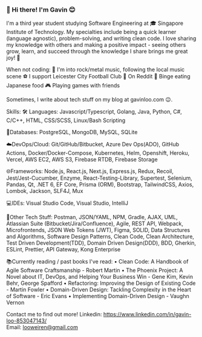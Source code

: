 ### 👋 Hi there! I'm Gavin :blush:

I'm a third year student studying Software Engineering at 🎓 Singapore Institute of Technology. My specialties include being a quick learner (language agnostic), problem-solving, and writing clean code.  I love sharing my knowledge with others and making a positive impact - seeing others grow, learn, and succeed through the knowledge I share brings me great joy! 🌱

When not coding:
🎸 I'm into rock/metal music, following the local music scene
⚽ I support Leicester City Football Club
📱 On Reddit
🍣 Binge eating Japanese food
🎮 Playing games with friends

Sometimes, I write about tech stuff on my blog at gavinloo.com 😉.

Skills:
🛠 Languages: Javascript/Typescript, Golang, Java, Python, C#, C/C++, HTML, CSS/SCSS, Linux/Bash Scripting

💾Databases: PostgreSQL, MongoDB, MySQL, SQLite

☁️DevOps/Cloud: Git/GitHub/Bitbucket, Azure Dev Ops(ADO), GitHub Actions, Docker/Docker-Compose, Kubernetes, Helm, Openshift, Heroku, Vercel, AWS EC2, AWS S3, Firebase RTDB, Firebase Storage

🌐Frameworks: Node.js, React.js, Next.js, Express.js, Redux, Recoil, Jest/Jest-Cucumber, Enzyme, React-Testing-Library, Supertest, Selenium, Pandas, Qt, .NET 6, EF Core, Prisma (ORM), Bootstrap, TailwindCSS, Axios, Lombok, Jackson, SLF4J, Mux

💻IDEs: Visual Studio Code, Visual Studio, IntelliJ

🔧Other Tech Stuff: Postman, JSON/YAML, NPM, Gradle, AJAX, UML, Atlassian Suite (Bitbucket/Jira/Confluence), Agile, REST API, Webpack, Microfrontends, JSON Web Tokens (JWT), Figma, SOLID, Data Structures and Algorithms, Software Design Patterns, Clean Code, Clean Architecture, Test Driven Development(TDD), Domain Driven Design(DDD), BDD, Gherkin, ESLint, Prettier, API Gateway, Kong Enterprise

📚Currently reading / past books I've read:
• Clean Code: A Handbook of Agile Software Craftsmanship - Robert Martin
• The Phoenix Project: A Novel about IT, DevOps, and Helping Your Business Win - Gene Kim, Kevin Behr, George Spafford
• Refactoring: Improving the Design of Existing Code - Martin Fowler
• Domain-Driven Design: Tackling Complexity in the Heart of Software - Eric Evans
• Implementing Domain-Driven Design - Vaughn Vernon

Contact me to find out more!
Linkedin: https://www.linkedin.com/in/gavin-loo-853047143/ <br>
Email: looweiren@gmail.com
